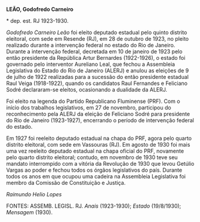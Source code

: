 **LEÃO, Godofredo Carneiro**

\* dep. est. RJ 1923-1930.

*Godofredo Carneiro Leão* foi eleito deputado estadual pelo quinto
distrito eleitoral, com sede em Resende (RJ), em 28 de outubro de 1923,
no pleito realizado durante a intervenção federal no estado do Rio de
Janeiro. Durante a intervenção federal, decretada em 10 de janeiro de
1923 pelo então presidente da República Artur Bernardes (1922-1926), o
estado foi governado pelo interventor Aureliano Leal, que fechou a
Assembleia Legislativa do Estado do Rio de Janeiro (ALERJ) e anulou as
eleições de 9 de julho de 1922 realizadas para a sucessão do então
presidente estadual Raul Veiga (1918-1922), quando os candidatos Raul
Fernandes e Feliciano Sodré declararam-se eleitos, ocasionando a
dualidade da ALERJ.

Foi eleito na legenda do Partido Republicano Fluminense (PRF). Com o
início dos trabalhos legislativos, em 27 de novembro, participou do
reconhecimento pela ALERJ da eleição de Feliciano Sodré para presidente
do Rio de Janeiro (1923-1927), encerrando o período de intervenção
federal do estado.

Em 1927 foi reeleito deputado estadual na chapa do PRF, agora pelo
quarto distrito eleitoral, com sede em Vassouras (RJ). Em agosto de 1930
foi mais uma vez reeleito deputado estadual na chapa oficial do PRF,
novamente pelo quarto distrito eleitoral; contudo, em novembro de 1930
teve seu mandato interrompido com a vitória da Revolução de 1930 que
levou Getúlio Vargas ao poder e fechou todos os órgãos legislativos do
país. Durante todos os anos em que ocupou uma cadeira na Assembleia
Legislativa foi membro da Comissão de Constituição e Justiça.

*Raimundo Helio Lopes*

FONTES: ASSEMB. LEGISL. RJ. *Anais* (1923-1930); *Estado* (19/8/1930);
*Mensagem* (1930).
